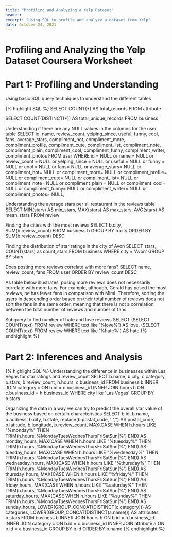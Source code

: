 ```yaml
---
title: "Profiling and Analyzing a Yelp Dataset"
header:
excerpt: "Using SQL to profile and analyze a dataset from Yelp"
date: October 24, 2021
---
```

# Profiling and Analyzing the Yelp Dataset Coursera Worksheet

# Part 1: Profiling and Understanding 
Using basic SQL query techniques to understand the different tables

{% highlight SQL %}
SELECT COUNT(*) AS total_records
FROM attribute

SELECT COUNT(DISTINCT(*)) AS total_unique_records
FROM business

Understanding if there are any NULL values in the columns for the user table
SELECT id, name, review_count, yelping_since, useful, funny, cool, fans, average_stars, compliment_hot, compliment_more, compliment_profile, compliment_cute, compliment_list, compliment_note, compliment_plain, compliment_cool, compliment_funny, compliment_writer, compliment_photos
FROM user
WHERE id = NULL or name = NULL or review_count = NULL or yelping_since = NULL or useful = NULL or funny = NULL or cool = NULL or fans= NULL or average_stars= NULL or compliment_hot= NULL or compliment_more= NULL or compliment_profile= NULL or compliment_cute= NULL or compliment_list= NULL or compliment_note= NULL or compliment_plain = NULL or compliment_cool= NULL or compliment_funny= NULL or compliment_writer= NULL or compliment_photos= NULL;

Understanding the average stars per all restaurant in the reviews table
SELECT MIN(stars) AS min_stars,
    MAX(stars) AS max_stars,
    AVG(stars) AS mean_stars
FROM review

Finding the cities with the most reviews
SELECT b.city,
    SUM(b.review_count)
FROM business b 
GROUP BY b.city
ORDER BY SUM(b.review_count) DESC

Finding the distribution of star ratings in the city of Avon
SELECT stars,
    COUNT(stars) as count_stars
FROM business
WHERE city = 'Avon'
GROUP BY stars

Does posting more reviews correlate with more fans?
SELECT name,
    review_count,
    fans
FROM user
ORDER BY review_count DESC

As table below illustrates, posing more reviews does not necessarily correlate with more fans. For example, although, Gerald has posed the most reviews, he has fewer fans in comparison with Mimi. Therefore, sorting the users in descending order based on their total number of reviews does not sort the fans in the same order, meaning that there is not a correlation between the total number of reviews and number of fans.

Subquery to find number of hate and love reviews
SELECT (SELECT COUNT(text)
        FROM review
        WHERE text like '%love%') AS love,
        (SELECT COUNT(text)
        FROM review
        WHERE text like '%hate%') AS hate
{% endhighlight %}

# Part 2: Inferences and Analysis
{% highlight SQL %}
Understanding the difference in businesses within Las Vegas for star ratings and review_count 
SELECT b.name,
    b.city,
    c.category,
    b.stars,
    b.review_count,
    h.hours,
    c.business_id
FROM business b
INNER JOIN category c ON b.id = c.business_id
INNER JOIN hours h ON c.business_id = h.business_id
WHERE city like 'Las Vegas'
GROUP BY b.stars 

Organizing the data in a way we can try to predict the overall star value of the business based on certain characteristics
SELECT b.id,
    b.name,
    b.address,
    b.city,
    b.state,
    replace(b.postal_code, ' ','') AS postal_code,
    b.latitude,
    b.longitude,
    b.review_count,
    MAX(CASE
    WHEN h.hours LIKE "%monday%" THEN TRIM(h.hours,'%MondayTuesWednesThursFriSatSun|%') 
    END) AS monday_hours,
    MAX(CASE
    WHEN h.hours LIKE "%tuesday%" THEN TRIM(h.hours,'%MondayTuesWednesThursFriSatSun|%') 
    END) AS tuesday_hours,
    MAX(CASE
    WHEN h.hours LIKE "%wednesday%" THEN TRIM(h.hours,'%MondayTuesWednesThursFriSatSun|%') 
    END) AS wednesday_hours,
    MAX(CASE
    WHEN h.hours LIKE "%thursday%" THEN TRIM(h.hours,'%MondayTuesWednesThursFriSatSun|%') 
    END) AS thursday_hours,
    MAX(CASE
    WHEN h.hours LIKE "%friday%" THEN TRIM(h.hours,'%MondayTuesWednesThursFriSatSun|%') 
    END) AS friday_hours,
    MAX(CASE
    WHEN h.hours LIKE "%saturday%" THEN TRIM(h.hours,'%MondayTuesWednesThursFriSatSun|%') 
    END) AS saturday_hours,
    MAX(CASE
    WHEN h.hours LIKE "%sunday%" THEN TRIM(h.hours,'%MondayTuesWednesThursFriSatSun|%') 
    END) AS sunday_hours,
    LOWER(GROUP_CONCAT(DISTINCT(c.category))) AS categories,
    LOWER(GROUP_CONCAT(DISTINCT(a.name))) AS attributes,
    b.stars
FROM business b
INNER JOIN hours h ON b.id = h.business_id
INNER JOIN category c ON b.id = c.business_id
INNER JOIN attribute a ON b.id = a.business_id
GROUP BY b.id
ORDER BY b.name
{% endhighlight %}
